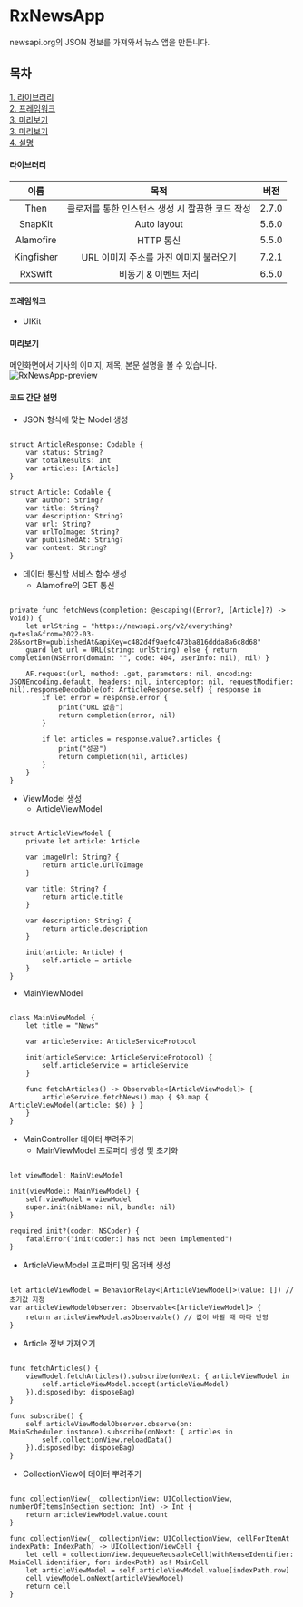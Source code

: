 # RxNewsApp
newsapi.org의 JSON 정보를 가져와서 뉴스 앱을 만듭니다.

## 목차

[1. 라이브러리](#라이브러리)   
[2. 프레임워크](#프레임워크)   
[3. 미리보기](#미리보기)   
[3. 미리보기](#미리보기)   
[4. 설명](#코드-간단-설명)   

#### 라이브러리   
|이름|목적|버전|
|:------:|:---:|:---:|
|Then|클로저를 통한 인스턴스 생성 시 깔끔한 코드 작성|2.7.0|
|SnapKit|Auto layout|5.6.0|
|Alamofire|HTTP 통신|5.5.0|
|Kingfisher|URL 이미지 주소를 가진 이미지 불러오기|7.2.1|
|RxSwift|비동기 & 이벤트 처리|6.5.0|
   
#### 프레임워크
- UIKit
   
#### 미리보기
메인화면에서 기사의 이미지, 제목, 본문 설명을 볼 수 있습니다.
![RxNewsApp-preview](https://user-images.githubusercontent.com/76255765/165709850-2b9d1702-2235-4625-ab92-4c8d0c0cbee0.gif)

   
#### 코드 간단 설명
   
* JSON 형식에 맞는 Model 생성
<pre><code>
struct ArticleResponse: Codable {
    var status: String?
    var totalResults: Int
    var articles: [Article]
}

struct Article: Codable {
    var author: String?
    var title: String?
    var description: String?
    var url: String?
    var urlToImage: String?
    var publishedAt: String?
    var content: String?
}
</code></pre>

* 데이터 통신할 서비스 함수 생성
  * Alamofire의 GET 통신
<pre><code>
private func fetchNews(completion: @escaping((Error?, [Article]?) -> Void)) {
    let urlString = "https://newsapi.org/v2/everything?q=tesla&from=2022-03-28&sortBy=publishedAt&apiKey=c482d4f9aefc473ba816ddda8a6c8d68"
    guard let url = URL(string: urlString) else { return completion(NSError(domain: "", code: 404, userInfo: nil), nil) }

    AF.request(url, method: .get, parameters: nil, encoding: JSONEncoding.default, headers: nil, interceptor: nil, requestModifier: nil).responseDecodable(of: ArticleResponse.self) { response in
        if let error = response.error {
            print("URL 없음")
            return completion(error, nil)
        }

        if let articles = response.value?.articles {
            print("성공")
            return completion(nil, articles)
        }
    }
}
</code></pre>

* ViewModel 생성
   * ArticleViewModel
<pre><code>
struct ArticleViewModel {
    private let article: Article
    
    var imageUrl: String? {
        return article.urlToImage
    }
    
    var title: String? {
        return article.title
    }
    
    var description: String? {
        return article.description
    }
    
    init(article: Article) {
        self.article = article
    }
}
</code></pre>
   * MainViewModel 
<pre><code>
class MainViewModel {
    let title = "News"
    
    var articleService: ArticleServiceProtocol
    
    init(articleService: ArticleServiceProtocol) {
        self.articleService = articleService
    }
    
    func fetchArticles() -> Observable<[ArticleViewModel]> {
        articleService.fetchNews().map { $0.map { ArticleViewModel(article: $0) } }
    }
}
</code></pre>

* MainController 데이터 뿌려주기
   * MainViewModel 프로퍼티 생성 및 초기화
<pre><code>
let viewModel: MainViewModel

init(viewModel: MainViewModel) {
    self.viewModel = viewModel
    super.init(nibName: nil, bundle: nil)
}

required init?(coder: NSCoder) {
    fatalError("init(coder:) has not been implemented")
}
</code></pre>

   * ArticleViewModel 프로퍼티 및 옵저버 생성
<pre><code>
let articleViewModel = BehaviorRelay<[ArticleViewModel]>(value: []) // 초기값 지정
var articleViewModelObserver: Observable<[ArticleViewModel]> {
    return articleViewModel.asObservable() // 값이 바뀔 때 마다 반영
}
</code></pre>

   * Article 정보 가져오기
<pre><code>
func fetchArticles() {
    viewModel.fetchArticles().subscribe(onNext: { articleViewModel in
        self.articleViewModel.accept(articleViewModel)
    }).disposed(by: disposeBag)
}

func subscribe() {
    self.articleViewModelObserver.observe(on: MainScheduler.instance).subscribe(onNext: { articles in
        self.collectionView.reloadData()
    }).disposed(by: disposeBag)
}
</code></pre>

   * CollectionView에 데이터 뿌려주기
<pre><code>
func collectionView(_ collectionView: UICollectionView, numberOfItemsInSection section: Int) -> Int {
    return articleViewModel.value.count
}

func collectionView(_ collectionView: UICollectionView, cellForItemAt indexPath: IndexPath) -> UICollectionViewCell {
    let cell = collectionView.dequeueReusableCell(withReuseIdentifier: MainCell.identifier, for: indexPath) as! MainCell
    let articleViewModel = self.articleViewModel.value[indexPath.row]
    cell.viewModel.onNext(articleViewModel)
    return cell
}
